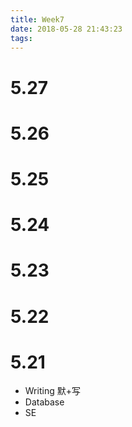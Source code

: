 ```yaml
---
title: Week7
date: 2018-05-28 21:43:23
tags:
---
```



# 5.27
# 5.26
# 5.25
# 5.24
# 5.23
# 5.22
# 5.21
- Writing 默+写
- Database
- SE
